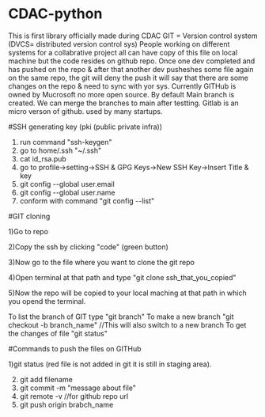 # CDAC-python
This is first library officially made during CDAC
GIT = Version control system (DVCS= distributed version control sys)
People working on different systems for a collabrative project all can have copy of this file on local machine but the code resides on github repo.
Once one dev completed and has pushed on the repo & after that another dev pusheshes some file again on the same repo, the git will deny the push it will say that there are some changes on the repo & need to sync with yor sys.
Currently GITHub is owned by Mucrosoft no more open source.
By default Main branch is created.
We can merge the branches to main after testting.
Gitlab is an micro verson of github. used by many startups.

#SSH generating key (pki (public private infra))
1) run command "ssh-keygen"
2) go to home/.ssh "~/.ssh"
3) cat id_rsa.pub
4) go to profile->setting->SSH & GPG Keys->New SSH Key->Insert Title & key
5) git config --global user.email <github email>
6) git config --global user.name <github username>
7) conform with command "git config --list"

#GIT cloning

1)Go to repo

2)Copy the ssh by clicking "code" (green button)

3)Now go to the file where you want to clone the git repo

4)Open terminal at that path and type "git clone ssh_that_you_copied"

5)Now the repo will be copied to your local maching at that path in which you opend the terminal.

To list the branch of GIT type "git branch"
To make a new branch "git checkout -b branch_name" //This will also switch to a new branch
To get the changes of file "git status"

#Commands to push the files on GITHub

1)git status (red file is not added in git it is still in staging area).

2) git add filename
3) git commit -m "message about file"
4) git remote -v //for github repo url
5) git push origin brabch_name

